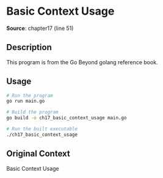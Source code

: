 # Basic Context Usage

**Source**: chapter17 (line 51)

## Description

This program is from the Go Beyond golang reference book.

## Usage

```bash
# Run the program
go run main.go

# Build the program
go build -o ch17_basic_context_usage main.go

# Run the built executable
./ch17_basic_context_usage
```

## Original Context

Basic Context Usage
